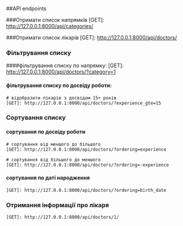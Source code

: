 ##API endpoints

###Отримати список напрямків
    [GET]: http://127.0.0.1:8000/api/categories/
    
###Отримати список лікарів
    [GET]: http://127.0.0.1:8000/api/doctors/
    
### Фільтрування списку
####фільтрування списку по напрямку:
    [GET]: http://127.0.0.1:8000/api/doctors/?category=1
#### фільтрування списку по досвіду роботи:
    # відобразити лікарів з досвідом 15+ років
    [GET]: http://127.0.0.1:8000/api/doctors/?experience_gte=15
    
### Сортування списку
#### сортування по досвіду роботи
    # сортування від меншого до більшого
    [GET]: http://127.0.0.1:8000/api/doctors/?ordering=experience

    # сортування від більшого до меншого
    [GET]: http://127.0.0.1:8000/api/doctors/?ordering=-experience
#### сортування по даті народження
    [GET]: http://127.0.0.1:8000/api/doctors/?ordering=birth_date
### Отримання інформації про лікаря
    [GET]: http://127.0.0.1:8000/api/doctors/1/
